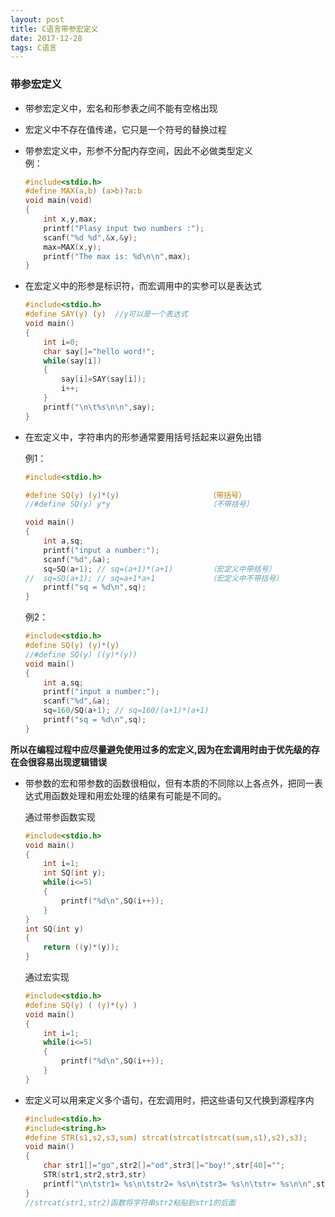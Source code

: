 ```yaml
---
layout: post
title: C语言带参宏定义
date: 2017-12-28
tags: C语言
---
```


### 带参宏定义   
* 带参宏定义中，宏名和形参表之间不能有空格出现   
* 宏定义中不存在值传递，它只是一个符号的替换过程   
* 带参宏定义中，形参不分配内存空间，因此不必做类型定义    
例：
    ```C
    #include<stdio.h>  
    #define MAX(a,b) (a>b)?a:b
    void main(void)
    {
        int x,y,max;
        printf("Plasy input two numbers :");
        scanf("%d %d",&x,&y);
        max=MAX(x,y);
        printf("The max is: %d\n\n",max);
    }
    ```


* 在宏定义中的形参是标识符，而宏调用中的实参可以是表达式  
    ```C
    #include<stdio.h>
    #define SAY(y) (y)  //y可以是一个表达式 
    void main()
    {
        int i=0;
        char say[]="hello word!";
        while(say[i])
        {
            say[i]=SAY(say[i]);
            i++;
        }
        printf("\n\t%s\n\n",say);
    } 
    ```
* 在宏定义中，字符串内的形参通常要用括号括起来以避免出错    
   
    例1：
    ```C 
    #include<stdio.h>

    #define SQ(y) (y)*(y)                    （带括号）
    //#define SQ(y) y*y                      （不带括号）

    void main()
    {
        int a,sq;
        printf("input a number:");
        scanf("%d",&a);
        sq=SQ(a+1); // sq=(a+1)*(a+1)        （宏定义中带括号）
    //  sq=SQ(a+1); // sq=a+1*a+1            （宏定义中不带括号） 
        printf("sq = %d\n",sq);	
    }   
    ```    
    
    例2：    
    ```C 
    #include<stdio.h>
    #define SQ(y) (y)*(y)
    //#define SQ(y) ((y)*(y))
    void main()
    {
        int a,sq;
        printf("input a number:");
        scanf("%d",&a);
        sq=160/SQ(a+1); // sq=160/(a+1)*(a+1) 
        printf("sq = %d\n",sq);	
    } 
    ```   
**所以在编程过程中应尽量避免使用过多的宏定义,因为在宏调用时由于优先级的存在会很容易出现逻辑错误**   

* 带参数的宏和带参数的函数很相似，但有本质的不同除以上各点外，把同一表达式用函数处理和用宏处理的结果有可能是不同的。    
    
    通过带参函数实现    
    ```C
    #include<stdio.h>
    void main()
    {
        int i=1;
        int SQ(int y);
        while(i<=5)
        {
            printf("%d\n",SQ(i++));
        }
    } 
    int SQ(int y)
    {
        return ((y)*(y));
    }
    ```
    
    通过宏实现   
    ```C
    #include<stdio.h>
    #define SQ(y) ( (y)*(y) )
    void main()
    {
        int i=1;
        while(i<=5)
        {
            printf("%d\n",SQ(i++));
        }
    } 
    ```


* 宏定义可以用来定义多个语句，在宏调用时，把这些语句又代换到源程序内   
    ```C
    #include<stdio.h>
    #include<string.h>
    #define STR(s1,s2,s3,sum) strcat(strcat(strcat(sum,s1),s2),s3);
    void main()
    {
        char str1[]="go",str2[]="od",str3[]="boy!",str[40]="";
        STR(str1,str2,str3,str)
        printf("\n\tstr1= %s\n\tstr2= %s\n\tstr3= %s\n\tstr= %s\n\n",str1,str2,str3,str);
    }
    //strcat(str1,str2)函数将字符串str2粘贴到str1的后面 
    ```